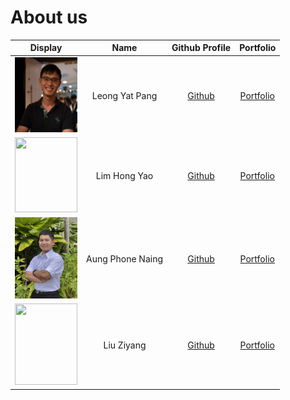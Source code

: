 # About us

| Display                                                                    |       Name       |                Github Profile                 |              Portfolio               |
|----------------------------------------------------------------------------|:----------------:|:---------------------------------------------:|:------------------------------------:|
| <img src="team/picture/yatpang.jpg" width="100" height="120"/>             |  Leong Yat Pang  |     [Github](https://github.com/YatPang)      |  [Portfolio](team/leongyatpang.md)   |
| <img height="120" src="team/picture/hongyao.jpg" width="100" height="130"> |   Lim Hong Yao   |    [Github](http://github.com/LimHongYao)     |   [Portfolio](team/limhongyao.md)    |
| <img src="team/picture/phone.jpg" width="100" height="130">                | Aung Phone Naing | [Github](https://github.com/Aung-Phone-Naing) | [Portfolio](team/aungphonenaing.md)  |
| <img src="team/picture/liu.jpg" width="100" height="130">                  |    Liu Ziyang    | [Github](https://github.com/liuziyang020319)  | [Portfolio](team/liuziyang020319.md) |

